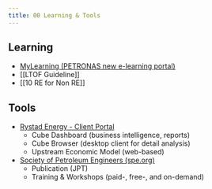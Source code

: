 ```yaml
---
title: 00 Learning & Tools
---
```

## Learning
- [MyLearning (PETRONAS new e-learning portal)](https://petronas.csod.com/LMS/catalog/Welcome.aspx)
- [[LTOF Guideline]]
- [[10 RE for Non RE]]

## Tools
- [Rystad Energy - Client Portal](https://www.rystadenergy.com/clients/)
	- Cube Dashboard (business intelligence, reports)
	- Cube Browser (desktop client for detail analysis)
	- Upstream Economic Model (web-based)
- [Society of Petroleum Engineers (spe.org)](https://www.spe.org/en/)
	- Publication (JPT)
	- Training & Workshops (paid-, free-, and on-demand)